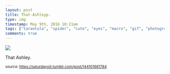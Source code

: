 ```yaml
---
layout: post
title: That-Ashleyp-
type: img
timestamp: May 9th, 2016 10:21am
tags: ["tarantula", "spider", "cute", "eyes", "macro", "gif", "photography"]
comments: true
---
```

<img src="https://saturdayxiii.github.io/media/144101661784.gif"/>

That Ashley.
 
  
<small>source: https://saturdayxiii.tumblr.com/post/144101661784</small>